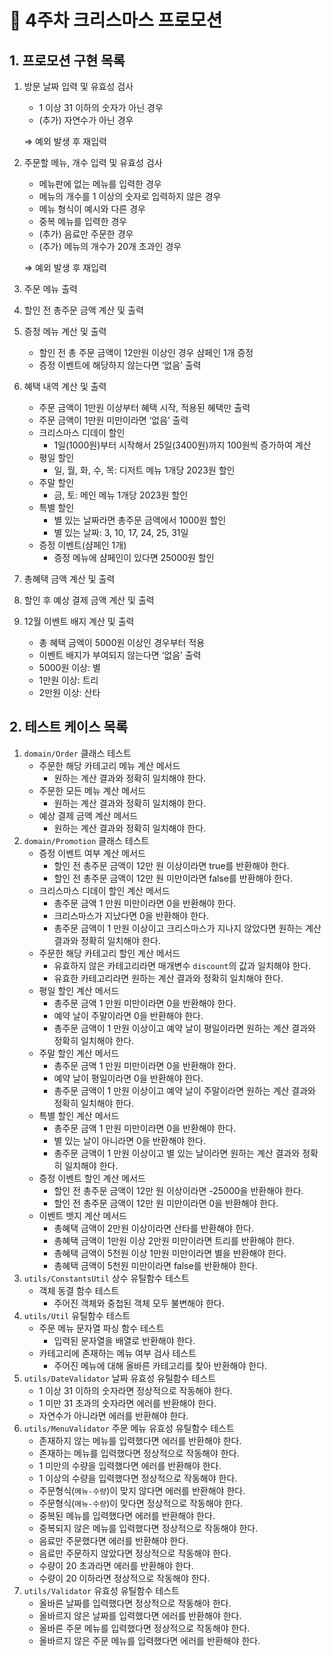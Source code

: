 # 🎄 4주차 크리스마스 프로모션

## 1. 프로모션 구현 목록

1. 방문 날짜 입력 및 유효성 검사
    - 1 이상 31 이하의 숫자가 아닌 경우
    - (추가) 자연수가 아닌 경우
    
    ⇒ 예외 발생 후 재입력
    
2. 주문할 메뉴, 개수 입력 및 유효성 검사
    - 메뉴판에 없는 메뉴를 입력한 경우
    - 메뉴의 개수를 1 이상의 숫자로 입력하지 않은 경우
    - 메뉴 형식이 예시와 다른 경우
    - 중복 메뉴를 입력한 경우
    - (추가) 음료만 주문한 경우
    - (추가) 메뉴의 개수가 20개 초과인 경우
    
    ⇒ 예외 발생 후 재입력
    
3. 주문 메뉴 출력
4. 할인 전 총주문 금액 계산 및 출력
5. 증정 메뉴 계산 및 출력
    - 할인 전 총 주문 금액이 12만원 이상인 경우 샴페인 1개 증정
    - 증정 이벤트에 해당하지 않는다면 ‘없음’ 출력
6. 혜택 내역 계산 및 출력
    - 주문 금액이 1만원 이상부터 혜택 시작, 적용된 혜택만 출력
    - 주문 금액이 1만원 미만이라면 ‘없음’ 출력
    - 크리스마스 디데이 할인
        - 1일(1000원)부터 시작해서 25일(3400원)까지 100원씩 증가하여 계산
    - 평일 할인
        - 일, 월, 화, 수, 목: 디저트 메뉴 1개당 2023원 할인
    - 주말 할인
        - 금, 토: 메인 메뉴 1개당 2023원 할인
    - 특별 할인
        - 별 있는 날짜라면 총주문 금액에서 1000원 할인
        - 별 있는 날짜: 3, 10, 17, 24, 25, 31일
    - 증정 이벤트(샴페인 1개)
        - 증정 메뉴에 샴페인이 있다면 25000원 할인
7. 총혜택 금액 계산 및 출력
8. 할인 후 예상 결제 금액 계산 및 출력
9. 12월 이벤트 배지 계산 및 출력
    - 총 혜택 금액이 5000원 이상인 경우부터 적용
    - 이벤트 배지가 부여되지 않는다면 ‘없음’ 출력
    - 5000원 이상: 별
    - 1만원 이상: 트리
    - 2만원 이상: 산타

## 2. 테스트 케이스 목록

1. `domain/Order` 클래스 테스트
    - 주문한 해당 카테고리 메뉴 계산 메서드
        - 원하는 계산 결과와 정확히 일치해야 한다.
    - 주문한 모든 메뉴 계산 메서드
        - 원하는 계산 결과와 정확히 일치해야 한다.
    - 예상 결제 금액 계산 메서드
        - 원하는 계산 결과와 정확히 일치해야 한다.
2. `domain/Promotion` 클래스 테스트
    - 증정 이벤트 여부 계산 메서드
        - 할인 전 총주문 금액이 12만 원 이상이라면 true를 반환해야 한다.
        - 할인 전 총주문 금액이 12만 원 미만이라면 false를 반환해야 한다.
    - 크리스마스 디데이 할인 계산 메서드
        - 총주문 금액 1 만원 미만이라면 0을 반환해야 한다.
        - 크리스마스가 지났다면 0을 반환해야 한다.
        - 총주문 금액이 1 만원 이상이고 크리스마스가 지나지 않았다면 원하는 계산 결과와 정확히 일치해야 한다.
    - 주문한 해당 카테고리 할인 계산 메서드
        - 유효하지 않은 카테고리라면 매개변수 `discount`의 값과 일치해야 한다.
        - 유효한 카테고리라면 원하는 계산 결과와 정확히 일치해야 한다.
    - 평일 할인 계산 메서드
        - 총주문 금액 1 만원 미만이라면 0을 반환해야 한다.
        - 예약 날이 주말이라면 0을 반환해야 한다.
        - 총주문 금액이 1 만원 이상이고 예약 날이 평일이라면 원하는 계산 결과와 정확히 일치해야 한다.
    - 주말 할인 계산 메서드
        - 총주문 금액 1 만원 미만이라면 0을 반환해야 한다.
        - 예약 날이 평일이라면 0을 반환해야 한다.
        - 총주문 금액이 1 만원 이상이고 예약 날이 주말이라면 원하는 계산 결과와 정확히 일치해야 한다.
    - 특별 할인 계산 메서드
        - 총주문 금액 1 만원 미만이라면 0을 반환해야 한다.
        - 별 있는 날이 아니라면 0을 반환해야 한다.
        - 총주문 금액이 1 만원 이상이고 별 있는 날이라면 원하는 계산 결과와 정확히 일치해야 한다.
    - 증정 이벤트 할인 계산 메서드
        - 할인 전 총주문 금액이 12만 원 이상이라면 -25000을 반환해야 한다.
        - 할인 전 총주문 금액이 12만 원 미만이라면 0을 반환해야 한다.
    - 이벤트 뱃지 계산 메서드
        - 총혜택 금액이 2만원 이상이라면 산타를 반환해야 한다.
        - 총혜택 금액이 1만원 이상 2만원 미만이라면 트리를 반환해야 한다.
        - 총혜택 금액이 5천원 이상 1만원 미만이라면 별을 반환해야 한다.
        - 총혜택 금액이 5천원 미만이라면 false를 반환해야 한다.
3. `utils/ConstantsUtil` 상수 유틸함수 테스트
    - 객체 동결 함수 테스트
        - 주어진 객체와 중첩된 객체 모두 불변해야 한다.
4. `utils/Util` 유틸함수 테스트
    - 주문 메뉴 문자열 파싱 함수 테스트
        - 입력된 문자열을 배열로 반환해야 한다.
    - 카테고리에 존재하는 메뉴 여부 검사 테스트
        - 주어진 메뉴에 대해 올바른 카테고리를 찾아 반환해야 한다.
5. `utils/DateValidator` 날짜 유효성 유틸함수 테스트
    - 1 이상 31 이하의 숫자라면 정상적으로 작동해야 한다.
    - 1 미만 31 초과의 숫자라면 에러를 반환해야 한다.
    - 자연수가 아니라면 에러를 반환해야 한다.
6. `utils/MenuValidator` 주문 메뉴 유효성 유틸함수 테스트
    - 존재하지 않는 메뉴를 입력했다면 에러를 반환해야 한다.
    - 존재하는 메뉴를 입력했다면 정상적으로 작동해야 한다.
    - 1 미만의 수량을 입력했다면 에러를 반환해야 한다.
    - 1 이상의 수량을 입력했다면 정상적으로 작동해야 한다.
    - 주문형식(`메뉴-수량`)이 맞지 않다면 에러를 반환해야 한다.
    - 주문형식(`메뉴-수량`)이 맞다면 정상적으로 작동해야 한다.
    - 중복된 메뉴를 입력했다면 에러를 반환해야 한다.
    - 중복되지 않은 메뉴를 입력했다면 정상적으로 작동해야 한다.
    - 음료만 주문했다면 에러를 반환해야 한다.
    - 음료만 주문하지 않았다면 정상적으로 작동해야 한다.
    - 수량이 20 초과라면 에러를 반환해야 한다.
    - 수량이 20 이하라면 정상적으로 작동해야 한다.
7. `utils/Validator` 유효성 유틸함수 테스트
    - 올바른 날짜를 입력했다면 정상적으로 작동해야 한다.
    - 올바르지 않은 날짜를 입력했다면 에러를 반환해야 한다.
    - 올바른 주문 메뉴를 입력했다면 정상적으로 작동해야 한다.
    - 올바르지 않은 주문 메뉴를 입력했다면 에러를 반환해야 한다.